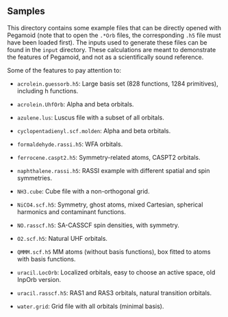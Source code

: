 Samples
-------

This directory contains some example files that can be directly opened with
Pegamoid (note that to open the `.*Orb` files, the corresponding `.h5` file
must have been loaded first). The inputs used to generate these files can be
found in the ``input`` directory. These calculations are meant to demonstrate
the features of Pegamoid, and not as a scientifically sound reference.

Some of the features to pay attention to:

* ``acrolein.guessorb.h5``:
  Large basis set (828 functions, 1284 primitives), including h functions.

* ``acrolein.UhfOrb``:
  Alpha and beta orbitals.

* ``azulene.lus``:
  Luscus file with a subset of all orbitals.

* ``cyclopentadienyl.scf.molden``:
  Alpha and beta orbitals.

* ``formaldehyde.rassi.h5``:
  WFA orbitals.

* ``ferrocene.caspt2.h5``:
  Symmetry-related atoms, CASPT2 orbitals.

* ``naphthalene.rassi.h5``:
  RASSI example with different spatial and spin symmetries.

* ``NH3.cube``:
  Cube file with a non-orthogonal grid.

* ``NiCO4.scf.h5``:
  Symmetry, ghost atoms, mixed Cartesian, spherical harmonics and contaminant functions.

* ``NO.rasscf.h5``:
  SA-CASSCF spin densities, with symmetry.

* ``O2.scf.h5``:
  Natural UHF orbitals.

* ``QMMM.scf.h5``
  MM atoms (without basis functions), box fitted to atoms with basis functions.

* ``uracil.LocOrb``:
  Localized orbitals, easy to choose an active space, old InpOrb version.

* ``uracil.rasscf.h5``:
  RAS1 and RAS3 orbitals, natural transition orbitals.

* ``water.grid``:
  Grid file with all orbitals (minimal basis).
